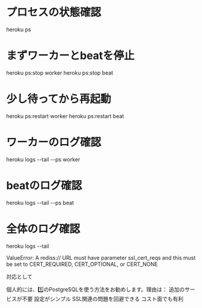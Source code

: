 # プロセスの状態確認
heroku ps

# まずワーカーとbeatを停止
heroku ps:stop worker
heroku ps:stop beat

# 少し待ってから再起動
heroku ps:restart worker
heroku ps:restart beat

# ワーカーのログ確認
heroku logs --tail --ps worker

# beatのログ確認
heroku logs --tail --ps beat

# 全体のログ確認
heroku logs --tail

ValueError:
A rediss:// URL must have parameter ssl_cert_reqs and this must be set to CERT_REQUIRED, CERT_OPTIONAL, or CERT_NONE

対応として

個人的には、1️⃣のPostgreSQLを使う方法をお勧めします。理由は：
追加のサービスが不要
設定がシンプル
SSL関連の問題を回避できる
コスト面でも有利